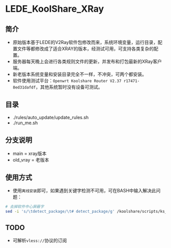 # LEDE_KoolShare_XRay

## 简介
* 原始版本基于LEDE的V2Ray软件包修改而来，系统环境变量，运行目录，配置文件等都修改成了适合XRAY的版本，经测试可用，可支持各类复杂的配置。
* 服务器每天晚上会进行各类规则文件的更新，并发布和打包最新的XRay客户端。
* 新老版本系统变量和安装目录完全不一样，不冲突，可两个都安装。
* 软件使用测试平台：`Openwrt Koolshare Router V2.37 r17471-8ed31dafdf`，其他系统暂时没有设备可测试。

## 目录
* ./rules/auto_update/update_rules.sh
* ./run_me.sh 

## 分支说明
* main = xray版本
* old_vray = 老版本

## 使用方式
* 使用`离线安装`即可，如果遇到关键字检测不可用，可在BASH中输入解决此问题：
```bash
# 去掉软件中心屏蔽字
sed -i 's/\tdetect_package/\t# detect_package/g' /koolshare/scripts/ks_tar_install.sh
```

## TODO
* 可解析`vless://`协议的订阅
